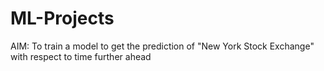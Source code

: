 # ML-Projects
AIM: To train a model to get the prediction of "New York Stock Exchange" with respect to time further ahead
